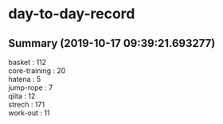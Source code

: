 # day-to-day-record  
## Summary  (2019-10-17 09:39:21.693277)  
basket : 112  
core-training : 20  
hatena : 5  
jump-rope : 7  
qiita : 12  
strech : 171  
work-out : 11  
